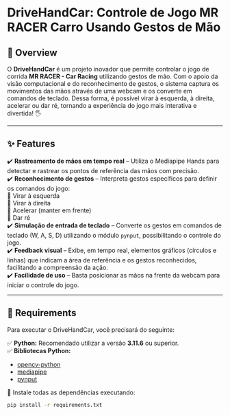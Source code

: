 # DriveHandCar: Controle de Jogo MR RACER Carro Usando Gestos de Mão

## 📌 Overview

O **DriveHandCar** é um projeto inovador que permite controlar o jogo de corrida **MR RACER - Car Racing** utilizando gestos de mão. Com o apoio da visão computacional e do reconhecimento de gestos, o sistema captura os movimentos das mãos através de uma webcam e os converte em comandos de teclado. Dessa forma, é possível virar à esquerda, à direita, acelerar ou dar ré, tornando a experiência do jogo mais interativa e divertida! 🖐️

---

## ✨ **Features**
✔️ **Rastreamento de mãos em tempo real** – Utiliza o Mediapipe Hands para detectar e rastrear os pontos de referência das mãos com precisão.  
✔️ **Reconhecimento de gestos** – Interpreta gestos específicos para definir os comandos do jogo:  
   🔹 Virar à esquerda  
   🔹 Virar à direita  
   🔹 Acelerar (manter em frente)  
   🔹 Dar ré  
✔️ **Simulação de entrada de teclado** – Converte os gestos em comandos de teclado (W, A, S, D) utilizando o módulo `pynput`, possibilitando o controle do jogo.  
✔️ **Feedback visual** – Exibe, em tempo real, elementos gráficos (círculos e linhas) que indicam a área de referência e os gestos reconhecidos, facilitando a compreensão da ação.  
✔️ **Facilidade de uso** – Basta posicionar as mãos na frente da webcam para iniciar o controle do jogo.  

---

## 🔧 **Requirements**
Para executar o DriveHandCar, você precisará do seguinte:

✅ **Python:** Recomendado utilizar a versão **3.11.6** ou superior.  
✅ **Bibliotecas Python:**  
   - [opencv-python](https://pypi.org/project/opencv-python/)  
   - [mediapipe](https://pypi.org/project/mediapipe/)  
   - [pynput](https://pypi.org/project/pynput/)  

📌 Instale todas as dependências executando:

```bash
pip install -r requirements.txt
